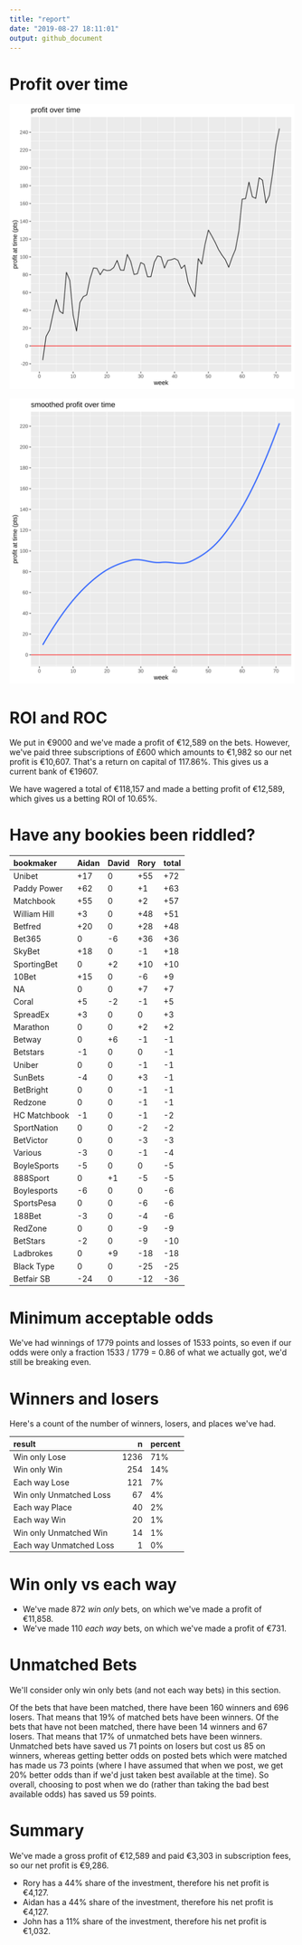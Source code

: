 ```yaml
---
title: "report"
date: "2019-08-27 18:11:01"
output: github_document
---
```




# Profit over time

![plot of chunk profit-over-time](figure/profit-over-time-1.png)

![plot of chunk profit-over-time-smooth](figure/profit-over-time-smooth-1.png)


# ROI and ROC



We put in €9000 and we've made a profit of €12,589 on the bets. However, we've paid three subscriptions of £600 which amounts to €1,982 so our net profit is €10,607. That's a return on capital of 117.86%. This gives us a current bank of €19607.

We have wagered a total of €118,157 and made a betting profit of €12,589, which gives us a betting ROI of 10.65%.


# Have any bookies been riddled?


|bookmaker    |Aidan |David |Rory |total |
|:------------|:-----|:-----|:----|:-----|
|Unibet       |+17   |0     |+55  |+72   |
|Paddy Power  |+62   |0     |+1   |+63   |
|Matchbook    |+55   |0     |+2   |+57   |
|William Hill |+3    |0     |+48  |+51   |
|Betfred      |+20   |0     |+28  |+48   |
|Bet365       |0     |-6    |+36  |+36   |
|SkyBet       |+18   |0     |-1   |+18   |
|SportingBet  |0     |+2    |+10  |+10   |
|10Bet        |+15   |0     |-6   |+9    |
|NA           |0     |0     |+7   |+7    |
|Coral        |+5    |-2    |-1   |+5    |
|SpreadEx     |+3    |0     |0    |+3    |
|Marathon     |0     |0     |+2   |+2    |
|Betway       |0     |+6    |-1   |-1    |
|Betstars     |-1    |0     |0    |-1    |
|Uniber       |0     |0     |-1   |-1    |
|SunBets      |-4    |0     |+3   |-1    |
|BetBright    |0     |0     |-1   |-1    |
|Redzone      |0     |0     |-1   |-1    |
|HC Matchbook |-1    |0     |-1   |-2    |
|SportNation  |0     |0     |-2   |-2    |
|BetVictor    |0     |0     |-3   |-3    |
|Various      |-3    |0     |-1   |-4    |
|BoyleSports  |-5    |0     |0    |-5    |
|888Sport     |0     |+1    |-5   |-5    |
|Boylesports  |-6    |0     |0    |-6    |
|SportsPesa   |0     |0     |-6   |-6    |
|188Bet       |-3    |0     |-4   |-6    |
|RedZone      |0     |0     |-9   |-9    |
|BetStars     |-2    |0     |-9   |-10   |
|Ladbrokes    |0     |+9    |-18  |-18   |
|Black Type   |0     |0     |-25  |-25   |
|Betfair SB   |-24   |0     |-12  |-36   |


# Minimum acceptable odds



We've had winnings of 1779 points and losses of 1533 points, so even if our odds were only a fraction 1533 / 1779 = 0.86 of what we actually got, we'd still be breaking even.


# Winners and losers

Here's a count of the number of winners, losers, and places we've had.


|result                  |    n|percent |
|:-----------------------|----:|:-------|
|Win only Lose           | 1236|71%     |
|Win only Win            |  254|14%     |
|Each way Lose           |  121|7%      |
|Win only Unmatched Loss |   67|4%      |
|Each way Place          |   40|2%      |
|Each way Win            |   20|1%      |
|Win only Unmatched Win  |   14|1%      |
|Each way Unmatched Loss |    1|0%      |


# Win only vs each way



* We've made 872 _win only_ bets, on which we've made a profit of €11,858. 
* We've made 110 _each way_ bets, on which we've made a profit of €731.


# Unmatched Bets



We'll consider only win only bets (and not each way bets) in this section.

Of the bets that have been matched, there have been 160 winners and 696 losers. That means that 19% of matched bets have been winners. Of the bets that have not been matched, there have been 14 winners and 67 losers. That means that 17% of unmatched bets have been winners. Unmatched bets have saved us 71 points on losers but cost us 85 on winners, whereas getting better odds on posted bets which were matched has made us 73 points (where I have assumed that when we post, we get 20% better odds than if we'd just taken best available at the time). So overall, choosing to post when we do (rather than taking the bad best available odds) has saved us 59 points.


# Summary



We've made a gross profit of €12,589 and paid €3,303 in subscription fees, so our net profit is €9,286.

* Rory has a 44% share of the investment, therefore his net profit is €4,127.
* Aidan has a 44% share of the investment, therefore his net profit is €4,127.
* John has a 11% share of the investment, therefore his net profit is €1,032.
